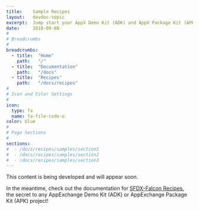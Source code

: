 ```yaml
---
title:    Sample Recipes
layout:   devdoc-topic
excerpt:  Jump start your AppX Demo Kit (ADK) and AppX Package Kit (APK) Projects with these sample Recipes.
date:     2018-09-08
#
# Breadcrumbs
#
breadcrumbs:
  - title:  "Home"
    path:   "/"
  - title:  "Documentation"
    path:   "/docs"
  - title:  "Recipes"
    path:   "/docs/recipes"
#
# Icon and Color Settings
#
icon:
  type: fa
  name: fa-file-code-o
color: blue
#
# Page Sections
#
sections:
#  - /docs/recipes/samples/section1
#  - /docs/recipes/samples/section2
#  - /docs/recipes/samples/section3
---
```


This content is being developed and will appear soon.

In the meantime,  check out the documentation for [SFDX-Falcon Recipes](/docs/recipes/schema), the secret to any AppExchange Demo Kit (ADK) or AppExchange Package Kit (APK) project!

<br>
<br>
<br>
<br>
<br>
<br>
<br>
<br>
<br>
<br>
<br>
<br>